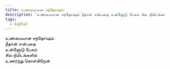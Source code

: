 ```yaml
---
title: உண்மையான சந்தோஷம்
description: 'உண்மையான சந்தோஷம் நீதான் என்பதை உன்னோடு பேசும் சில நிமிடங்களில்.'
tags:
  - kadhal
---
```


உண்மையான சந்தோஷம்  
நீதான் என்பதை  
உன்னோடு பேசும்  
சில நிமிடங்களில்  
உணர்ந்து கொள்கிறேன்
